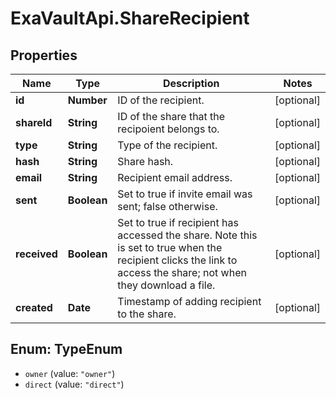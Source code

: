 # ExaVaultApi.ShareRecipient

## Properties
Name | Type | Description | Notes
------------ | ------------- | ------------- | -------------
**id** | **Number** | ID of the recipient. | [optional] 
**shareId** | **String** | ID of the share that the recipoient belongs to. | [optional] 
**type** | **String** | Type of the recipient. | [optional] 
**hash** | **String** | Share hash. | [optional] 
**email** | **String** | Recipient email address. | [optional] 
**sent** | **Boolean** | Set to true if invite email was sent; false otherwise. | [optional] 
**received** | **Boolean** | Set to true if recipient has accessed the share. Note this is set to true when the recipient clicks the link to access the share; not when they download a file. | [optional] 
**created** | **Date** | Timestamp of adding recipient to the share. | [optional] 

<a name="TypeEnum"></a>
## Enum: TypeEnum

* `owner` (value: `"owner"`)
* `direct` (value: `"direct"`)

